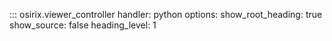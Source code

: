 ::: osirix.viewer_controller
    handler: python
    options:
      show_root_heading: true
      show_source: false
      heading_level: 1